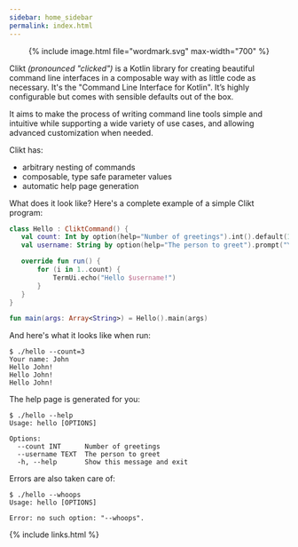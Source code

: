 ```yaml
---
sidebar: home_sidebar
permalink: index.html
---
```


<div align="center">
{% include image.html file="wordmark.svg" max-width="700" %}
</div>

Clikt *(pronounced "clicked")* is a Kotlin library for creating
beautiful command line interfaces in a composable way with as little
code as necessary. It's the "Command Line Interface for Kotlin". It’s
highly configurable but comes with sensible defaults out of the box.

It aims to make the process of writing command line tools simple and
intuitive while supporting a wide variety of use cases, and allowing
advanced customization when needed.

Clikt has:

 * arbitrary nesting of commands
 * composable, type safe parameter values
 * automatic help page generation

 What does it look like? Here's a complete example of a simple Clikt
 program:

 ```kotlin
class Hello : CliktCommand() {
    val count: Int by option(help="Number of greetings").int().default(1)
    val username: String by option(help="The person to greet").prompt("Your name")

    override fun run() {
        for (i in 1..count) {
            TermUi.echo("Hello $username!")
        }
    }
}

fun main(args: Array<String>) = Hello().main(args)
 ```

 And here's what it looks like when run:

 ```
 $ ./hello --count=3
 Your name: John
 Hello John!
 Hello John!
 Hello John!
```

The help page is generated for you:

```
$ ./hello --help
Usage: hello [OPTIONS]

Options:
  --count INT      Number of greetings
  --username TEXT  The person to greet
  -h, --help       Show this message and exit
```

Errors are also taken care of:

```
$ ./hello --whoops
Usage: hello [OPTIONS]

Error: no such option: "--whoops".
```

{% include links.html %}
